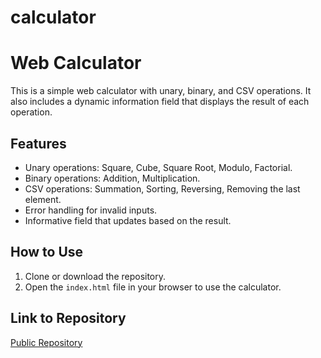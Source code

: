 # calculator
# Web Calculator

This is a simple web calculator with unary, binary, and CSV operations. It also includes a dynamic information field that displays the result of each operation.

## Features

- Unary operations: Square, Cube, Square Root, Modulo, Factorial.
- Binary operations: Addition, Multiplication.
- CSV operations: Summation, Sorting, Reversing, Removing the last element.
- Error handling for invalid inputs.
- Informative field that updates based on the result.

## How to Use

1. Clone or download the repository.
2. Open the `index.html` file in your browser to use the calculator.

## Link to Repository

[Public Repository](https://github.com/CristinaRinconLendinez/calculator)
